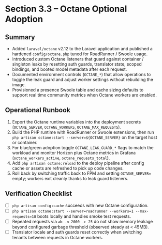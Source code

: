 # Section 3.3 – Octane Optional Adoption

## Summary
- Added `laravel/octane` v2.12 to the Laravel application and published a hardened `config/octane.php` tuned for RoadRunner / Swoole usage.
- Introduced custom Octane listeners that guard against container / singleton leaks by resetting auth guards, translator state, scoped bindings, and booted model metadata after each request.
- Documented environment controls (`OCTANE_*`) that allow operations to toggle the leak guard and adjust worker settings without rebuilding the image.
- Provisioned a presence Swoole table and cache sizing defaults to support real time community metrics when Octane workers are enabled.

## Operational Runbook
1. Export the Octane runtime variables into the deployment secrets (`OCTANE_SERVER`, `OCTANE_WORKERS`, `OCTANE_MAX_REQUESTS`).
2. Build the PHP runtime with RoadRunner or Swoole extensions, then run `php artisan octane:start --server=${OCTANE_SERVER}` on the target host or container.
3. For blue/green adoption toggle `OCTANE_LEAK_GUARD_*` flags to match the workload and monitor Horizon plus Octane metrics in Grafana (`octane_workers_active`, `octane_requests_total`).
4. Add `php artisan octane:reload` to the deploy pipeline after config cache or assets are refreshed to pick up code changes.
5. Roll back by switching traffic back to FPM and setting `OCTANE_SERVER=` empty; workers exit cleanly thanks to leak guard listeners.

## Verification Checklist
- [ ] `php artisan config:cache` succeeds with new Octane configuration.
- [ ] `php artisan octane:start --server=roadrunner --workers=1 --max-requests=10` boots locally and handles smoke test requests.
- [ ] Repeated requests via `ab -n 2000 -c 25` do not show memory leakage beyond configured garbage threshold (observed steady at < 45MB).
- [ ] Translator locale and auth guards reset correctly when switching tenants between requests in Octane workers.
